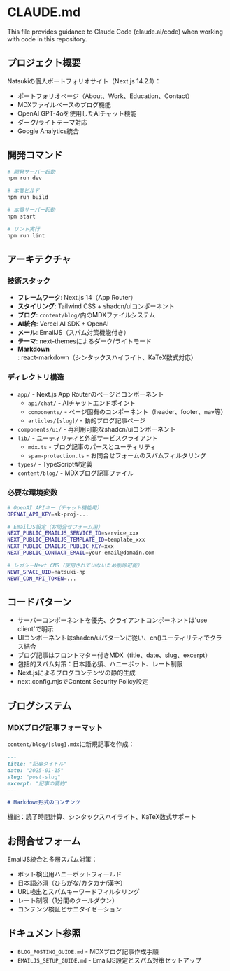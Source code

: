 # CLAUDE.md

This file provides guidance to Claude Code (claude.ai/code) when working with code in this repository.

## プロジェクト概要

Natsukiの個人ポートフォリオサイト（Next.js 14.2.1）：
- ポートフォリオページ（About、Work、Education、Contact）
- MDXファイルベースのブログ機能
- OpenAI GPT-4oを使用したAIチャット機能
- ダーク/ライトテーマ対応
- Google Analytics統合

## 開発コマンド

```bash
# 開発サーバー起動
npm run dev

# 本番ビルド
npm run build

# 本番サーバー起動
npm start

# リント実行
npm run lint
```

## アーキテクチャ

### 技術スタック
- **フレームワーク**: Next.js 14（App Router）
- **スタイリング**: Tailwind CSS + shadcn/uiコンポーネント
- **ブログ**: `content/blog/`内のMDXファイルシステム
- **AI統合**: Vercel AI SDK + OpenAI
- **メール**: EmailJS（スパム対策機能付き）
- **テーマ**: next-themesによるダーク/ライトモード
- **Markdown**: react-markdown（シンタックスハイライト、KaTeX数式対応）

### ディレクトリ構造
- `app/` - Next.js App Routerのページとコンポーネント
  - `api/chat/` - AIチャットエンドポイント
  - `components/` - ページ固有のコンポーネント（header、footer、nav等）
  - `articles/[slug]/` - 動的ブログ記事ページ
- `components/ui/` - 再利用可能なshadcn/uiコンポーネント
- `lib/` - ユーティリティと外部サービスクライアント
  - `mdx.ts` - ブログ記事のパースとユーティリティ
  - `spam-protection.ts` - お問合せフォームのスパムフィルタリング
- `types/` - TypeScript型定義
- `content/blog/` - MDXブログ記事ファイル

### 必要な環境変数
```bash
# OpenAI APIキー（チャット機能用）
OPENAI_API_KEY=sk-proj-...

# EmailJS設定（お問合せフォーム用）
NEXT_PUBLIC_EMAILJS_SERVICE_ID=service_xxx
NEXT_PUBLIC_EMAILJS_TEMPLATE_ID=template_xxx
NEXT_PUBLIC_EMAILJS_PUBLIC_KEY=xxx
NEXT_PUBLIC_CONTACT_EMAIL=your-email@domain.com

# レガシーNewt CMS（使用されていないため削除可能）
NEWT_SPACE_UID=natsuki-hp
NEWT_CDN_API_TOKEN=...
```

## コードパターン

- サーバーコンポーネントを優先、クライアントコンポーネントは'use client'で明示
- UIコンポーネントはshadcn/uiパターンに従い、cn()ユーティリティでクラス結合
- ブログ記事はフロントマター付きMDX（title、date、slug、excerpt）
- 包括的スパム対策：日本語必須、ハニーポット、レート制限
- Next.jsによるブログコンテンツの静的生成
- next.config.mjsでContent Security Policy設定

## ブログシステム

### MDXブログ記事フォーマット
`content/blog/[slug].mdx`に新規記事を作成：

```markdown
---
title: "記事タイトル"
date: "2025-01-15"
slug: "post-slug"
excerpt: "記事の要約"
---

# Markdown形式のコンテンツ
```

機能：読了時間計算、シンタックスハイライト、KaTeX数式サポート

## お問合せフォーム

EmailJS統合と多層スパム対策：
- ボット検出用ハニーポットフィールド
- 日本語必須（ひらがな/カタカナ/漢字）
- URL検出とスパムキーワードフィルタリング
- レート制限（1分間のクールダウン）
- コンテンツ検証とサニタイゼーション

## ドキュメント参照

- `BLOG_POSTING_GUIDE.md` - MDXブログ記事作成手順
- `EMAILJS_SETUP_GUIDE.md` - EmailJS設定とスパム対策セットアップ